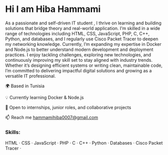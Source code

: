 # Hi I am Hiba Hammami 
As a passionate and self-driven IT student , I thrive on learning and building solutions that bridge theory and real-world application. I’m skilled in a wide range of technologies including HTML, CSS, JavaScript, PHP, C, C++, Python, and databases, and I regularly use Cisco Packet Tracer to deepen my networking knowledge. Currently, I’m expanding my expertise in Docker and Node.js to better understand modern development and deployment practices. I enjoy tackling challenges, exploring new technologies, and continuously improving my skill set to stay aligned with industry trends. Whether it’s designing efficient systems or writing clean, maintainable code, I’m committed to delivering impactful digital solutions and growing as a versatile IT professional.

🌍 Based in Tunisia

💡 Currently learning Docker & Node.js

🤝 Open to internships, junior roles, and collaborative projects

📫 Reach me hammamihiba0007@gmail.com


### Skills:
 HTML · CSS · JavaScript · PHP · C · C++ · Python · Databases · Cisco Packet Tracer · 



